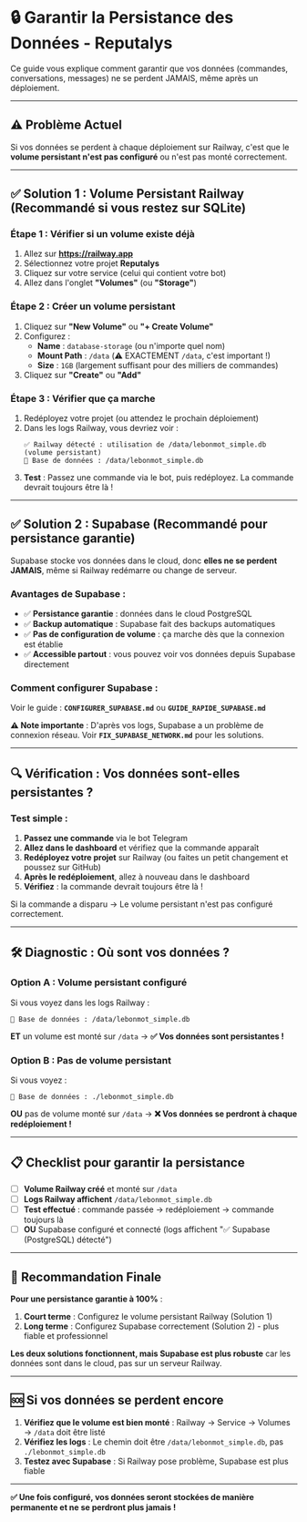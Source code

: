 # 🔒 Garantir la Persistance des Données - Reputalys

Ce guide vous explique comment garantir que vos données (commandes, conversations, messages) ne se perdent JAMAIS, même après un déploiement.

---

## ⚠️ Problème Actuel

Si vos données se perdent à chaque déploiement sur Railway, c'est que le **volume persistant n'est pas configuré** ou n'est pas monté correctement.

---

## ✅ Solution 1 : Volume Persistant Railway (Recommandé si vous restez sur SQLite)

### Étape 1 : Vérifier si un volume existe déjà

1. Allez sur **https://railway.app**
2. Sélectionnez votre projet **Reputalys**
3. Cliquez sur votre service (celui qui contient votre bot)
4. Allez dans l'onglet **"Volumes"** (ou **"Storage"**)

### Étape 2 : Créer un volume persistant

1. Cliquez sur **"New Volume"** ou **"+ Create Volume"**
2. Configurez :
   - **Name** : `database-storage` (ou n'importe quel nom)
   - **Mount Path** : `/data` (⚠️ EXACTEMENT `/data`, c'est important !)
   - **Size** : `1GB` (largement suffisant pour des milliers de commandes)
3. Cliquez sur **"Create"** ou **"Add"**

### Étape 3 : Vérifier que ça marche

1. Redéployez votre projet (ou attendez le prochain déploiement)
2. Dans les logs Railway, vous devriez voir :
   ```
   ✅ Railway détecté : utilisation de /data/lebonmot_simple.db (volume persistant)
   📁 Base de données : /data/lebonmot_simple.db
   ```
3. **Test** : Passez une commande via le bot, puis redéployez. La commande devrait toujours être là !

---

## ✅ Solution 2 : Supabase (Recommandé pour persistance garantie)

Supabase stocke vos données dans le cloud, donc **elles ne se perdent JAMAIS**, même si Railway redémarre ou change de serveur.

### Avantages de Supabase :
- ✅ **Persistance garantie** : données dans le cloud PostgreSQL
- ✅ **Backup automatique** : Supabase fait des backups automatiques
- ✅ **Pas de configuration de volume** : ça marche dès que la connexion est établie
- ✅ **Accessible partout** : vous pouvez voir vos données depuis Supabase directement

### Comment configurer Supabase :

Voir le guide : **`CONFIGURER_SUPABASE.md`** ou **`GUIDE_RAPIDE_SUPABASE.md`**

**⚠️ Note importante** : D'après vos logs, Supabase a un problème de connexion réseau. Voir **`FIX_SUPABASE_NETWORK.md`** pour les solutions.

---

## 🔍 Vérification : Vos données sont-elles persistantes ?

### Test simple :

1. **Passez une commande** via le bot Telegram
2. **Allez dans le dashboard** et vérifiez que la commande apparaît
3. **Redéployez votre projet** sur Railway (ou faites un petit changement et poussez sur GitHub)
4. **Après le redéploiement**, allez à nouveau dans le dashboard
5. **Vérifiez** : la commande devrait toujours être là !

Si la commande a disparu → Le volume persistant n'est pas configuré correctement.

---

## 🛠️ Diagnostic : Où sont vos données ?

### Option A : Volume persistant configuré

Si vous voyez dans les logs Railway :
```
📁 Base de données : /data/lebonmot_simple.db
```

**ET** un volume est monté sur `/data` → **✅ Vos données sont persistantes !**

### Option B : Pas de volume persistant

Si vous voyez :
```
📁 Base de données : ./lebonmot_simple.db
```

**OU** pas de volume monté sur `/data` → **❌ Vos données se perdront à chaque redéploiement !**

---

## 📋 Checklist pour garantir la persistance

- [ ] **Volume Railway créé** et monté sur `/data`
- [ ] **Logs Railway affichent** `/data/lebonmot_simple.db`
- [ ] **Test effectué** : commande passée → redéploiement → commande toujours là
- [ ] **OU** Supabase configuré et connecté (logs affichent "✅ Supabase (PostgreSQL) détecté")

---

## 🎯 Recommandation Finale

**Pour une persistance garantie à 100%** :

1. **Court terme** : Configurez le volume persistant Railway (Solution 1)
2. **Long terme** : Configurez Supabase correctement (Solution 2) - plus fiable et professionnel

**Les deux solutions fonctionnent, mais Supabase est plus robuste** car les données sont dans le cloud, pas sur un serveur Railway.

---

## 🆘 Si vos données se perdent encore

1. **Vérifiez que le volume est bien monté** : Railway → Service → Volumes → `/data` doit être listé
2. **Vérifiez les logs** : Le chemin doit être `/data/lebonmot_simple.db`, pas `./lebonmot_simple.db`
3. **Testez avec Supabase** : Si Railway pose problème, Supabase est plus fiable

---

**✅ Une fois configuré, vos données seront stockées de manière permanente et ne se perdront plus jamais !**

